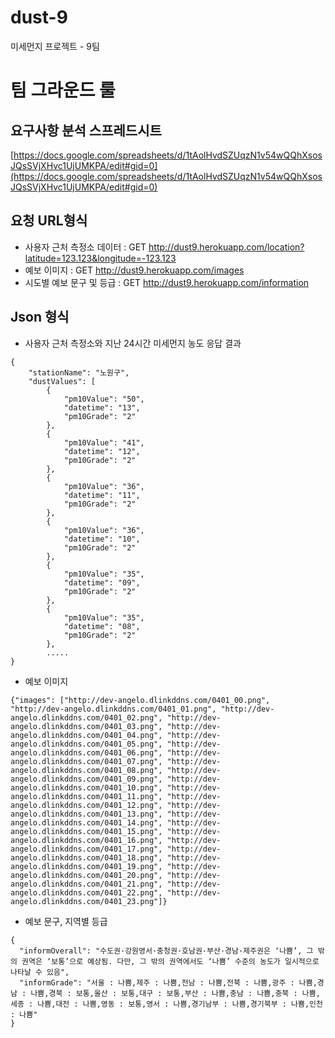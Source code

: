 # dust-9
미세먼지 프로젝트 - 9팀


# 팀 그라운드 룰 

## 요구사항 분석 스프레드시트 
[https://docs.google.com/spreadsheets/d/1tAolHvdSZUqzN1v54wQQhXsosJQsSVjXHvc1UjUMKPA/edit#gid=0](https://docs.google.com/spreadsheets/d/1tAolHvdSZUqzN1v54wQQhXsosJQsSVjXHvc1UjUMKPA/edit#gid=0)

## 요청 URL형식 
- 사용자 근처 측정소 데이터 : GET http://dust9.herokuapp.com/location?latitude=123.123&longitude=-123.123
- 예보 이미지 : GET http://dust9.herokuapp.com/images
- 시도별 예보 문구 및 등급 : GET http://dust9.herokuapp.com/information


## Json 형식 
- 사용자 근처 측정소와 지난 24시간 미세먼지 농도 응답 결과 
```
{
    "stationName": "노원구",
    "dustValues": [
        {
            "pm10Value": "50",
            "datetime": "13",
            "pm10Grade": "2"
        },
        {
            "pm10Value": "41",
            "datetime": "12",
            "pm10Grade": "2"
        },
        {
            "pm10Value": "36",
            "datetime": "11",
            "pm10Grade": "2"
        },
        {
            "pm10Value": "36",
            "datetime": "10",
            "pm10Grade": "2"
        },
        {
            "pm10Value": "35",
            "datetime": "09",
            "pm10Grade": "2"
        },
        {
            "pm10Value": "35",
            "datetime": "08",
            "pm10Grade": "2"
        },
        .....
}
```

- 예보 이미지
```
{"images": ["http://dev-angelo.dlinkddns.com/0401_00.png", "http://dev-angelo.dlinkddns.com/0401_01.png", "http://dev-angelo.dlinkddns.com/0401_02.png", "http://dev-angelo.dlinkddns.com/0401_03.png", "http://dev-angelo.dlinkddns.com/0401_04.png", "http://dev-angelo.dlinkddns.com/0401_05.png", "http://dev-angelo.dlinkddns.com/0401_06.png", "http://dev-angelo.dlinkddns.com/0401_07.png", "http://dev-angelo.dlinkddns.com/0401_08.png", "http://dev-angelo.dlinkddns.com/0401_09.png", "http://dev-angelo.dlinkddns.com/0401_10.png", "http://dev-angelo.dlinkddns.com/0401_11.png", "http://dev-angelo.dlinkddns.com/0401_12.png", "http://dev-angelo.dlinkddns.com/0401_13.png", "http://dev-angelo.dlinkddns.com/0401_14.png", "http://dev-angelo.dlinkddns.com/0401_15.png", "http://dev-angelo.dlinkddns.com/0401_16.png", "http://dev-angelo.dlinkddns.com/0401_17.png", "http://dev-angelo.dlinkddns.com/0401_18.png", "http://dev-angelo.dlinkddns.com/0401_19.png", "http://dev-angelo.dlinkddns.com/0401_20.png", "http://dev-angelo.dlinkddns.com/0401_21.png", "http://dev-angelo.dlinkddns.com/0401_22.png", "http://dev-angelo.dlinkddns.com/0401_23.png"]}
```

- 예보 문구, 지역별 등급
```
{
  "informOverall": "수도권·강원영서·충청권·호남권·부산·경남·제주권은 ‘나쁨’, 그 밖의 권역은 ‘보통’으로 예상됨. 다만, 그 밖의 권역에서도 ‘나쁨’ 수준의 농도가 일시적으로 나타날 수 있음",
  "informGrade": "서울 : 나쁨,제주 : 나쁨,전남 : 나쁨,전북 : 나쁨,광주 : 나쁨,경남 : 나쁨,경북 : 보통,울산 : 보통,대구 : 보통,부산 : 나쁨,충남 : 나쁨,충북 : 나쁨,세종 : 나쁨,대전 : 나쁨,영동 : 보통,영서 : 나쁨,경기남부 : 나쁨,경기북부 : 나쁨,인천 : 나쁨"
}
```
